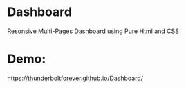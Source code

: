 # Dashboard
Resonsive Multi-Pages Dashboard using Pure Html and CSS

# Demo:
https://thunderboltforever.github.io/Dashboard/
